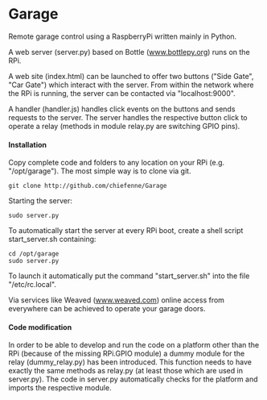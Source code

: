 # Garage
Remote garage control using a RaspberryPi written mainly in Python.

A web server (server.py) based on Bottle (www.bottlepy.org) runs on the RPi.

A web site (index.html) can be launched to offer two buttons ("Side Gate", "Car Gate") which interact with the server.
From within the network where the RPi is running, the server can be contacted via "localhost:9000".

A handler (handler.js) handles click events on the buttons and sends requests to the server.
The server handles the respective button click to operate a relay (methods in module relay.py are switching GPIO pins).


#### Installation

Copy complete code and folders to any location on your RPi (e.g. "/opt/garage").
The most simple way is to clone via git.

```
git clone http://github.com/chiefenne/Garage
```

Starting the server:

```
sudo server.py
```

To automatically start the server at every RPi boot, create a shell script start_server.sh containing:

```
cd /opt/garage
sudo server.py
```

To launch it automatically put the command "start_server.sh" into the file "/etc/rc.local".


Via services like Weaved (www.weaved.com) online access from everywhere can be achieved to operate your garage doors.


#### Code modification

In order to be able to develop and run the code on a platform other than the RPi (because of the missing RPi.GPIO module) a dummy module for the relay (dummy_relay.py) has been introduced.
This function needs to have exactly the same methods as relay.py (at least those which are used in server.py).
The code in server.py automatically checks for the platform and imports the respective module.

